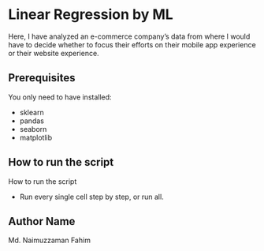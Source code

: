 
# Linear Regression by ML

Here, I have analyzed an e-commerce company’s data from where I would have to decide whether to focus their efforts on their mobile app experience or their website experience.



## Prerequisites
You only need to have installed:

* sklearn
* pandas
* seaborn
* matplotlib

## How to run the script
How to run the script
* Run every single cell step by step, or run all.
## Author Name
Md. Naimuzzaman Fahim